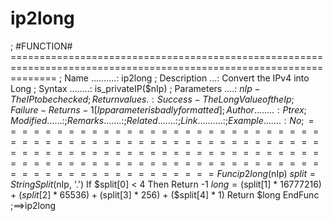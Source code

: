 # ip2long
; #FUNCTION# ==================================================================================================================== ; Name ..........: ip2long ; Description ...: Convert the IPv4 into Long ; Syntax ........: is_privateIP($nIp) ; Parameters ....: $nIp - The IP to be checked ; Return values .: Success - The Long Value of the Ip ;                           Failure   -  Returns -1 [Ip parameter is badly formatted] ; Author ........: Ptrex ; Modified ......: ; Remarks .......: ; Related .......: ; Link ..........: ; Example .......: No ; =============================================================================================================================== Func ip2long($nIp) $split = StringSplit($nIp, '.') If $split[0] &lt; 4 Then Return -1 $long = ($split[1] * 16777216) + ($split[2] * 65536) + ($split[3] * 256) + ($split[4] * 1) Return $long EndFunc ;==>ip2long
